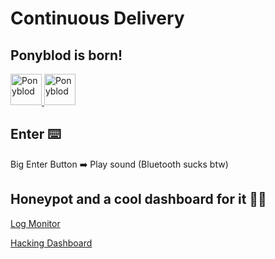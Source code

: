 # Continuous Delivery

## Ponyblod is born!
<a href="https://github.com/ponyblod/">
<img alt="Ponyblod" src="https://external-content.duckduckgo.com/iu/?u=https%3A%2F%2Fimage.flaticon.com%2Ficons%2Fpng%2F512%2F25%2F25231.png&f=1&nofb=1" width=50 height=50>
</a>
<a href="https://ponyblod.dk">
<img alt="Ponyblod" src="https://external-content.duckduckgo.com/iu/?u=https%3A%2F%2Fwww.shareicon.net%2Fdata%2F2016%2F10%2F20%2F846396_letter_512x512.png&f=1&nofb=1" width=50 height=50>
</a>

## Enter ⌨️
Big Enter Button ➡️ Play sound (Bluetooth sucks btw)

## Honeypot and a cool dashboard for it 🍯😎
<a href="https://github.com/0xunicorn/log-monitor">Log Monitor</a>

<a href="https://github.com/Glymph-PHS/hacking-dashboard">Hacking Dashboard</a>
